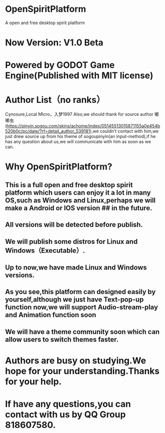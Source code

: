 # OpenSpiritPlatform
 A open and free desktop spirit platform
# Now Version: V1.0 Beta
# Powered by GODOT Game Engine(Published with MIT license)
# Author List（no ranks）
Cynosure,Local MIcro，入梦1997
Also,we should thank for source author 嘟嘟虫(https://pinyin.sogou.com/skins/achome/index/05145513015871155a0e454b520b0c/pc/date/?rf=detail_author_539181),we couldn't contact with him,we just drew source up from his theme of sogoupinyin(an input-method),if he has any question about us,we will communicate with him as soon as we can.
# Why OpenSpiritPlatform?
## This is a full open and free desktop spirit platform which users can enjoy it a lot in many OS,such as Windows and Linux,perhaps we will make a Android or IOS version ## in the future.
## All versions will be detected before publish.
## We will publish some distros for Linux and Windows（Executable）.
## Up to now,we have made Linux and Windows versions.
## As you see,this platform can designed easily by yourself,although we just have Text-pop-up function now,we will support Audio-stream-play and Animation function soon
## We will have a theme community soon which can allow users to switch themes faster.
# Authors are busy on studying.We hope for your understanding.Thanks for your help.
# If have any questions,you can contact with us by QQ Group 818607580.
